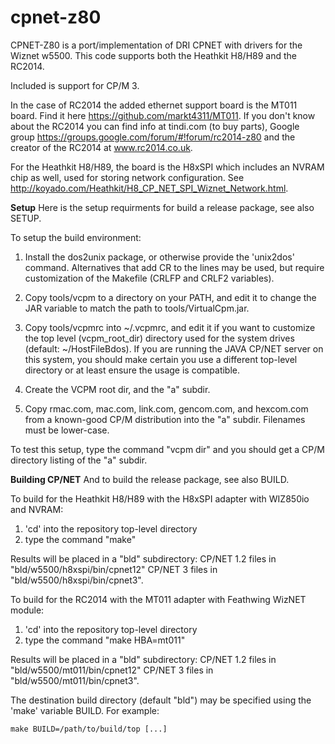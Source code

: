 # cpnet-z80
CPNET-Z80 is a port/implementation of DRI CPNET with drivers for the Wiznet w5500.  This code supports both
the Heathkit H8/H89 and the RC2014.  

Included is support for CP/M 3.

In the case of RC2014 the added ethernet support board is the MT011 board.  Find it here https://github.com/markt4311/MT011.
If you don't know about the RC2014 you can find info at tindi.com (to buy parts), Google group https://groups.google.com/forum/#!forum/rc2014-z80
and the creator of the RC2014 at  www.rc2014.co.uk.

For the Heathkit H8/H89, the board is the H8xSPI which includes an NVRAM chip as well,
used for storing network configuration.
See http://koyado.com/Heathkit/H8_CP_NET_SPI_Wiznet_Network.html.


**Setup**
Here is the setup requirments for build a release package, see also SETUP.

To setup the build environment:

1) Install the dos2unix package, or otherwise provide the 'unix2dos'
   command.  Alternatives that add CR to the lines may be used, but
   require customization of the Makefile (CRLFP and CRLF2 variables).

2) Copy tools/vcpm to a directory on your PATH, and edit it to change
   the JAR variable to match the path to tools/VirtualCpm.jar.

3) Copy tools/vcpmrc into ~/.vcpmrc, and edit it if you want to customize
   the top level (vcpm_root_dir) directory used for the system drives
   (default: ~/HostFileBdos). If you are running the JAVA CP/NET server
   on this system, you should make certain you use a different top-level
   directory or at least ensure the usage is compatible.

4) Create the VCPM root dir, and the "a" subdir.

5) Copy rmac.com, mac.com, link.com, gencom.com, and hexcom.com from
   a known-good CP/M distribution into the "a" subdir. Filenames must
   be lower-case.

To test this setup, type the command "vcpm dir" and you should get a
CP/M directory listing of the "a" subdir.

**Building CP/NET**
And to build the release package, see also BUILD.

To build for the Heathkit H8/H89 with the H8xSPI adapter with WIZ850io and NVRAM:

1) 'cd' into the repository top-level directory
2) type the command "make"

Results will be placed in a "bld" subdirectory:
	CP/NET 1.2 files in "bld/w5500/h8xspi/bin/cpnet12"
	CP/NET 3 files in "bld/w5500/h8xspi/bin/cpnet3".


To build for the RC2014 with the MT011 adapter with Feathwing WizNET module:

1) 'cd' into the repository top-level directory
2) type the command "make HBA=mt011"

Results will be placed in a "bld" subdirectory:
	CP/NET 1.2 files in "bld/w5500/mt011/bin/cpnet12"
	CP/NET 3 files in "bld/w5500/mt011/bin/cpnet3".


The destination build directory (default "bld") may be specified using the
'make' variable BUILD. For example:

	make BUILD=/path/to/build/top [...]
